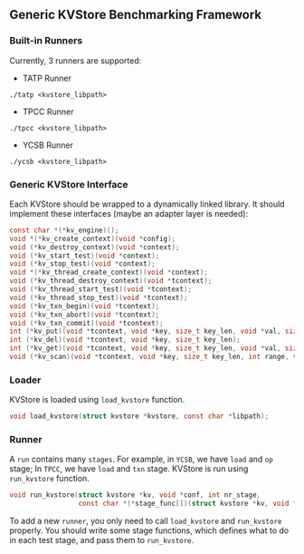## Generic KVStore Benchmarking Framework

### Built-in Runners

Currently, 3 runners are supported:

+ TATP Runner

```
./tatp <kvstore_libpath>
```

+ TPCC Runner

```
./tpcc <kvstore_libpath>
```

+ YCSB Runner

```
./ycsb <kvstore_libpath>
```

### Generic KVStore Interface

Each KVStore should be wrapped to a dynamically linked library. It should implement these interfaces (maybe an adapter layer is needed):

```C
const char *(*kv_engine)();
void *(*kv_create_context)(void *config);
void (*kv_destroy_context)(void *context);
void (*kv_start_test)(void *context);
void (*kv_stop_test)(void *context);
void *(*kv_thread_create_context)(void *context);
void (*kv_thread_destroy_context)(void *tcontext);
void (*kv_thread_start_test)(void *tcontext);
void (*kv_thread_stop_test)(void *tcontext);
void (*kv_txn_begin)(void *tcontext);
void (*kv_txn_abort)(void *tcontext);
void (*kv_txn_commit)(void *tcontext);
int (*kv_put)(void *tcontext, void *key, size_t key_len, void *val, size_t val_len);
int (*kv_del)(void *tcontext, void *key, size_t key_len);
int (*kv_get)(void *tcontext, void *key, size_t key_len, void *val, size_t *val_len);
void (*kv_scan)(void *tcontext, void *key, size_t key_len, int range, void *values);
```

### Loader

KVStore is loaded using `load_kvstore` function.

```C
void load_kvstore(struct kvstore *kvstore, const char *libpath);
```

### Runner

A `run` contains many `stages`. For example, in `YCSB`, we have `load` and `op` stage; In `TPCC`, we have `load` and `txn` stage. KVStore is run using `run_kvstore` function.

```C
void run_kvstore(struct kvstore *kv, void *conf, int nr_stage,
                 const char *(*stage_func[])(struct kvstore *kv, void *tcontext, int));
```

To add a new `runner`, you only need to call `load_kvstore` and `run_kvstore` properly. You should write some stage functions, which defines what to do in each test stage, and pass them to `run_kvstore`.


